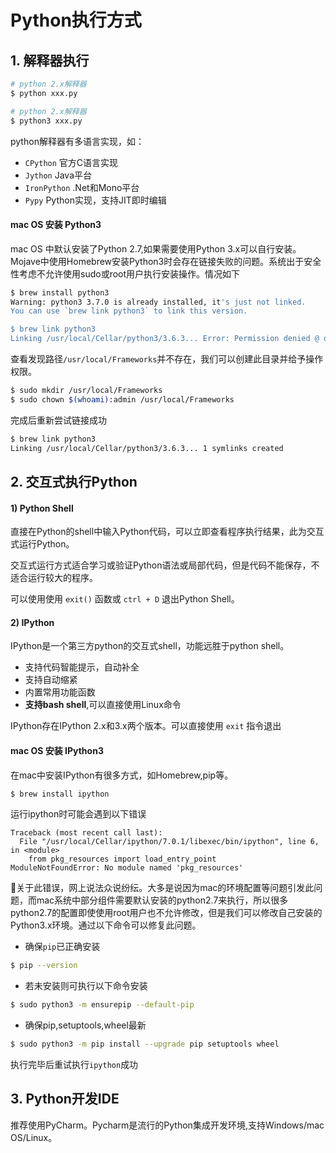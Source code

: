 # Python执行方式

## 1. 解释器执行

```sh
# python 2.x解释器
$ python xxx.py

# python 2.x解释器
$ python3 xxx.py
```
python解释器有多语言实现，如：
* `CPython` 官方C语言实现
* `Jython` Java平台
* `IronPython` .Net和Mono平台
* `Pypy` Python实现，支持JIT即时编辑

#### mac OS 安装 Python3
mac OS 中默认安装了Python 2.7,如果需要使用Python 3.x可以自行安装。Mojave中使用Homebrew安装Python3时会存在链接失败的问题。系统出于安全性考虑不允许使用sudo或root用户执行安装操作。情况如下
```sh
$ brew install python3
Warning: python3 3.7.0 is already installed, it's just not linked.
You can use `brew link python3` to link this version.

$ brew link python3
Linking /usr/local/Cellar/python3/3.6.3... Error: Permission denied @ dir_s_mkdir - /usr/local/Frameworks
```

查看发现路径`/usr/local/Frameworks`并不存在，我们可以创建此目录并给予操作权限。

```sh
$ sudo mkdir /usr/local/Frameworks
$ sudo chown $(whoami):admin /usr/local/Frameworks
```

完成后重新尝试链接成功

```sh
$ brew link python3
Linking /usr/local/Cellar/python3/3.6.3... 1 symlinks created
```


## 2. 交互式执行Python

#### 1) Python Shell

直接在Python的shell中输入Python代码，可以立即查看程序执行结果，此为交互式运行Python。

交互式运行方式适合学习或验证Python语法或局部代码，但是代码不能保存，不适合运行较大的程序。

可以使用使用 `exit()` 函数或 `ctrl + D` 退出Python Shell。

#### 2) IPython
IPython是一个第三方python的交互式shell，功能远胜于python shell。
* 支持代码智能提示，自动补全
* 支持自动缩紧
* 内置常用功能函数
* **支持bash shell**,可以直接使用Linux命令

IPython存在IPython 2.x和3.x两个版本。可以直接使用 `exit` 指令退出

#### mac OS 安装 IPython3
在mac中安装IPython有很多方式，如Homebrew,pip等。
```sh
$ brew install ipython
```

运行ipython时可能会遇到以下错误
```
Traceback (most recent call last):
  File "/usr/local/Cellar/ipython/7.0.1/libexec/bin/ipython", line 6, in <module>
    from pkg_resources import load_entry_point
ModuleNotFoundError: No module named 'pkg_resources'
```
关于此错误，网上说法众说纷纭。大多是说因为mac的环境配置等问题引发此问题，而mac系统中部分组件需要默认安装的python2.7来执行，所以很多python2.7的配置即使使用root用户也不允许修改，但是我们可以修改自己安装的Python3.x环境。通过以下命令可以修复此问题。

* 确保`pip`已正确安装
``` sh
$ pip --version
```

* 若未安装则可执行以下命令安装
```sh
$ sudo python3 -m ensurepip --default-pip
```

* 确保pip,setuptools,wheel最新
```sh
$ sudo python3 -m pip install --upgrade pip setuptools wheel
```
执行完毕后重试执行`ipython`成功

## 3. Python开发IDE
推荐使用PyCharm。Pycharm是流行的Python集成开发环境,支持Windows/mac OS/Linux。